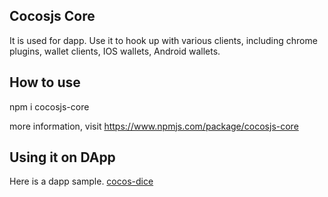 ## Cocosjs Core

It is used for dapp.
Use it to hook up with various clients, including chrome plugins, wallet clients, IOS wallets, Android wallets.

## How to use

npm i cocosjs-core

more information, visit https://www.npmjs.com/package/cocosjs-core

## Using it on DApp

Here is a dapp sample. [cocos-dice](https://github.com/Cocos-BCX/cocos-dice) 
